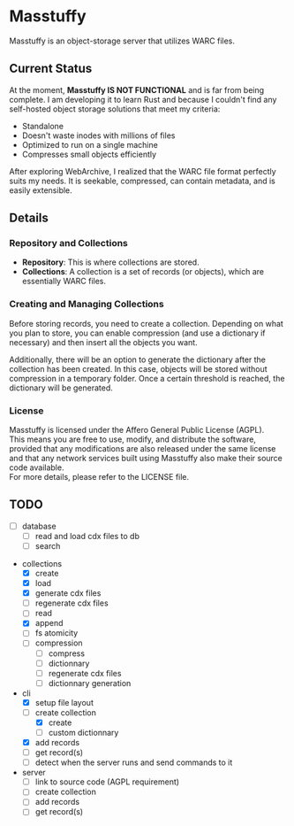 # Masstuffy

Masstuffy is an object-storage server that utilizes WARC files.

## Current Status

At the moment, **Masstuffy IS NOT FUNCTIONAL** and is far from being complete. I am developing it to learn Rust and because I couldn't find any self-hosted object storage solutions that meet my criteria:

- Standalone
- Doesn't waste inodes with millions of files
- Optimized to run on a single machine
- Compresses small objects efficiently

After exploring WebArchive, I realized that the WARC file format perfectly suits my needs. It is seekable, compressed, can contain metadata, and is easily extensible.

## Details

### Repository and Collections

- **Repository**: This is where collections are stored.
- **Collections**: A collection is a set of records (or objects), which are essentially WARC files.

### Creating and Managing Collections

Before storing records, you need to create a collection. Depending on what you plan to store, you can enable compression (and use a dictionary if necessary) and then insert all the objects you want.

Additionally, there will be an option to generate the dictionary after the collection has been created. In this case, objects will be stored without compression in a temporary folder. Once a certain threshold is reached, the dictionary will be generated.

### License

Masstuffy is licensed under the Affero General Public License (AGPL).\
This means you are free to use, modify, and distribute the software,\
provided that any modifications are also released under the same license\
and that any network services built using Masstuffy also make their source code available.\
For more details, please refer to the LICENSE file.

## TODO

- [ ] database
  - [ ] read and load cdx files to db
  - [ ] search
- collections
  - [X] create
  - [X] load
  - [x] generate cdx files
  - [ ] regenerate cdx files
  - [ ] read
  - [x] append
  - [ ] fs atomicity
  - [ ] compression
    - [ ] compress
    - [ ] dictionnary
    - [ ] regenerate cdx files
    - [ ] dictionnary generation
- cli
  - [x] setup file layout
  - [ ] create collection
    - [X] create
    - [ ] custom dictionnary
  - [X] add records
  - [ ] get record(s)
  - [ ] detect when the server runs and send commands to it
- server
  - [ ] link to source code (AGPL requirement)
  - [ ] create collection
  - [ ] add records
  - [ ] get record(s)
